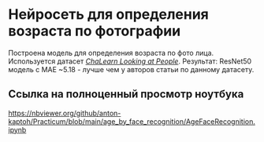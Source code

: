 # Нейросеть для определения возраста по фотографии

Построена модель для определения возраста по фото лица. Используется датасет <em><a href="http://chalearnlap.cvc.uab.es/dataset/26/description/" target="_blank">ChaLearn Looking at People</a></em>. Результат: ResNet50 модель с MAE ~5.18 - лучше чем у авторов статьи по данному датасету.

## Ссылка на полноценный просмотр ноутбука

https://nbviewer.org/github/anton-kaptoh/Practicum/blob/main/age_by_face_recognition/AgeFaceRecognition.ipynb